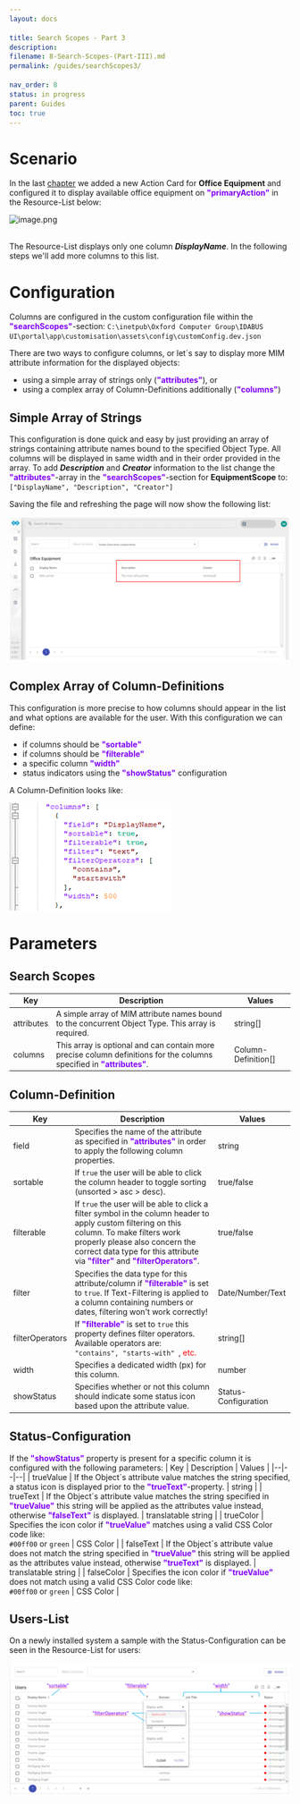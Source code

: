 ```yaml
---
layout: docs

title: Search Scopes - Part 3
description:
filename: 8-Search-Scopes-(Part-III).md
permalink: /guides/searchScopes3/

nav_order: 8
status: in progress
parent: Guides
toc: true
---
```


# Scenario

In the last [chapter](https://oxcoteam.visualstudio.com/OCG%20UI/_wiki/wikis/OCG-UI.wiki/735/7-Search-Scopes-(Part-II)) we added a new Action Card for **Office Equipment** and configured it to display available office equipment on <span style="color: #8000FC">**"primaryAction"**</span> in the Resource-List below:

<IMG  src="https://oxcoteam.visualstudio.com/ced9e2ae-43cb-4ef0-a5f1-a2ae9538ed67/_apis/git/repositories/27b84974-5e85-464a-80c1-b37e3320b6bb/Items?path=/.attachments/image-c3fe09de-7790-425f-90e1-888825036330.png&amp;download=false&amp;resolveLfs=true&amp;%24format=octetStream&amp;api-version=5.0-preview.1&amp;sanitize=true&amp;versionDescriptor.version=wikiMaster" alt="image.png"/>
<br/><br/>

The Resource-List displays only one column _**DisplayName**_. In the following steps we'll add more columns to this list.

# Configuration

Columns are configured in the custom configuration file within the <span style="color: #8000FC">**"searchScopes"**</span>-section:
`C:\inetpub\Oxford Computer Group\IDABUS UI\portal\app\customisation\assets\config\customConfig.dev.json`

There are two ways to configure columns, or let´s say to display more MIM attribute information for the displayed objects:

- using a simple array of strings only (<span style="color: #8000FC">**"attributes"**</span>), or
- using a complex array of Column-Definitions additionally (<span style="color: #8000FC">**"columns"**</span>)

## Simple Array of Strings

This configuration is done quick and easy by just providing an array of strings containing attribute names bound to the specified Object Type. All columns will be displayed in same width and in their order provided in the array. To add _**Description**_ and _**Creator**_ information to the list change the <span style="color: #8000FC">**"attributes"**</span>-array in the <span style="color: #8000FC">**"searchScopes"**</span>-section for **EquipmentScope** to:<br/>
`["DisplayName", "Description", "Creator"]`

Saving the file and refreshing the page will now show the following list:

![image.png](/img/image-6cbadc42-3e0a-4331-be17-3c5b215b94f4.png)

## Complex Array of Column-Definitions

This configuration is more precise to how columns should appear in the list and what options are available for the user. With this configuration we can define:

- if columns should be <span style="color: #8000FC">**"sortable"**</span>
- if columns should be <span style="color: #8000FC">**"filterable"**</span>
- a specific column <span style="color: #8000FC">**"width"**</span>
- status indicators using the <span style="color: #8000FC">**"showStatus"**</span> configuration

A Column-Definition looks like:

![image.png](/img/image-38922511-5a2d-4ea4-bdad-e8533c08f47b.png)

# Parameters
## Search Scopes

| Key | Description | Values |
|--|--|--|
| attributes | A simple array of MIM attribute names bound to the concurrent Object Type. This array is required. | string[] |
| columns | This array is optional and can contain more precise column definitions for the columns specified in <span style="color: #8000FC">**"attributes"**</span>. | Column-Definition[] |

## Column-Definition

| Key | Description | Values |
|--|--|--|
| field | Specifies the name of the attribute as specified in <span style="color: #8000FC">**"attributes"**</span> in order to apply the following column properties. | string |
| sortable | If `true` the user will be able to click the column header to toggle sorting (unsorted > asc > desc). | true/false |
| filterable | If `true` the user will be able to click a filter symbol in the column header to apply custom filtering on this column. To make filters work properly please also concern the correct data type for this attribute via <span style="color: #8000FC">**"filter"**</span> and <span style="color: #8000FC">**"filterOperators"**</span>. | true/false |
| filter | Specifies the data type for this attribute/column if <span style="color: #8000FC">**"filterable"**</span> is set to `true`. If Text-Filtering is applied to a column containing numbers or dates, filtering won't work correctly! | Date/Number/Text |
| filterOperators | If <span style="color: #8000FC">**"filterable"**</span> is set to `true` this property defines filter operators. Available operators are:<br> `"contains", "starts-with" `, <span style="color:red">etc.</span> | string[] |
| width | Specifies a dedicated width (px) for this column. | number |
| showStatus | Specifies whether or not this column should indicate some status icon based upon the attribute value. | Status-Configuration |

## Status-Configuration

If the <span style="color: #8000FC">**"showStatus"**</span> property is present for a specific column it is configured with the following parameters:
| Key | Description | Values |
|--|--|--|
| trueValue | If the Object´s attribute value matches the string specified, a status icon is displayed prior to the <span style="color: #8000FC">**"trueText"**</span>-property. | string |
| trueText | If the Object´s attribute value matches the string specified in <span style="color: #8000FC">**"trueValue"**</span> this string will be applied as the attributes value instead, otherwise <span style="color: #8000FC">**"falseText"**</span> is displayed. | translatable string |
| trueColor | Specifies the icon color if <span style="color: #8000FC">**"trueValue"**</span> matches using a valid CSS Color code like:<br>`#00ff00` or `green` | CSS Color |
| falseText | If the Object´s attribute value does not match the string specified in <span style="color: #8000FC">**"trueValue"**</span> this string will be applied as the attributes value instead, otherwise <span style="color: #8000FC">**"trueText"**</span> is displayed. | translatable string |
| falseColor | Specifies the icon color if <span style="color: #8000FC">**"trueValue"**</span> does not match using a valid CSS Color code like:<br>`#00ff00` or `green` | CSS Color |

## Users-List

On a newly installed system a sample with the Status-Configuration can be seen in the Resource-List for users:

![image.png](/img/image-543460c4-3c38-40ce-b35a-06b9d74caaa1.png)
